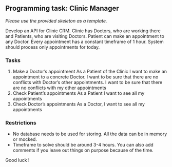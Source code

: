 ## Programming task: Clinic Manager

_Please use the provided skeleton as a template._

Develop an API for Clinic CRM.
Clinic has Doctors, who are working there and Patients, who are visiting Doctors.
Patient can make an appointment to any Doctor. Every appointment has a constant timeframe of 1 hour.
System should process only appointments for today.

### Tasks
1.  Make a Doctor’s appointment
As a Patient of the Clinic I want to make an appointment to a concrete Doctor. I want to be sure that there are no conflicts with Doctor’s other appointments. I want to be sure that there are no conflicts with my other appointments
2. Check Patient’s appointments
As a Patient I want to see all my appointments
3. Check Doctor’s appointments
As a Doctor, I want to see all my appointments

### Restrictions
- No database needs to be used for storing. All the data can be in memory or mocked.
- Timeframe to solve should be around 3-4 hours. You can also add comments if you leave out things on purpose because of the time.

Good luck !
